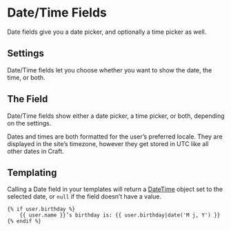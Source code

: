 # Date/Time Fields

Date fields give you a date picker, and optionally a time picker as well.

## Settings

Date/Time fields let you choose whether you want to show the date, the time, or both.


## The Field

Date/Time fields show either a date picker, a time picker, or both, depending on the settings.

Dates and times are both formatted for the user’s preferred locale. They are displayed in the site’s timezone, however they get stored in UTC like all other dates in Craft.

## Templating

Calling a Date field in your templates will return a [DateTime](http://php.net/manual/en/class.datetime.php) object set to the selected date, or `null` if the field doesn’t have a value.

```twig
{% if user.birthday %}
    {{ user.name }}’s birthday is: {{ user.birthday|date('M j, Y') }}
{% endif %}
```
